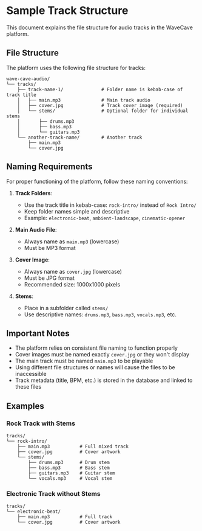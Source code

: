 # Sample Track Structure

This document explains the file structure for audio tracks in the WaveCave platform.

## File Structure

The platform uses the following file structure for tracks:

```
wave-cave-audio/
└── tracks/
    ├── track-name-1/              # Folder name is kebab-case of track title
    │   ├── main.mp3               # Main track audio
    │   ├── cover.jpg              # Track cover image (required)
    │   └── stems/                 # Optional folder for individual stems
    │       ├── drums.mp3          
    │       ├── bass.mp3
    │       └── guitars.mp3
    └── another-track-name/        # Another track
        ├── main.mp3
        └── cover.jpg
```

## Naming Requirements

For proper functioning of the platform, follow these naming conventions:

1. **Track Folders**: 
   - Use the track title in kebab-case: `rock-intro/` instead of `Rock Intro/`
   - Keep folder names simple and descriptive
   - Example: `electronic-beat`, `ambient-landscape`, `cinematic-opener`

2. **Main Audio File**: 
   - Always name as `main.mp3` (lowercase)
   - Must be MP3 format

3. **Cover Image**: 
   - Always name as `cover.jpg` (lowercase)
   - Must be JPG format
   - Recommended size: 1000x1000 pixels

4. **Stems**: 
   - Place in a subfolder called `stems/`
   - Use descriptive names: `drums.mp3`, `bass.mp3`, `vocals.mp3`, etc.

## Important Notes

- The platform relies on consistent file naming to function properly
- Cover images must be named exactly `cover.jpg` or they won't display
- The main track must be named `main.mp3` to be playable
- Using different file structures or names will cause the files to be inaccessible
- Track metadata (title, BPM, etc.) is stored in the database and linked to these files

## Examples

### Rock Track with Stems
```
tracks/
└── rock-intro/
    ├── main.mp3           # Full mixed track
    ├── cover.jpg          # Cover artwork
    └── stems/
        ├── drums.mp3      # Drum stem
        ├── bass.mp3       # Bass stem
        ├── guitars.mp3    # Guitar stem
        └── vocals.mp3     # Vocal stem
```

### Electronic Track without Stems
```
tracks/
└── electronic-beat/
    ├── main.mp3           # Full track
    └── cover.jpg          # Cover artwork
``` 
